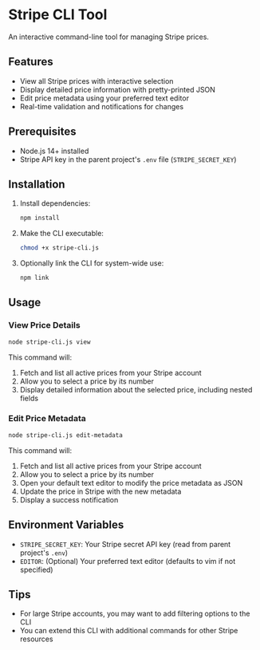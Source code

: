 # Stripe CLI Tool

An interactive command-line tool for managing Stripe prices.

## Features

- View all Stripe prices with interactive selection
- Display detailed price information with pretty-printed JSON
- Edit price metadata using your preferred text editor
- Real-time validation and notifications for changes

## Prerequisites

- Node.js 14+ installed
- Stripe API key in the parent project's `.env` file (`STRIPE_SECRET_KEY`)

## Installation

1. Install dependencies:
   ```bash
   npm install
   ```

2. Make the CLI executable:
   ```bash
   chmod +x stripe-cli.js
   ```

3. Optionally link the CLI for system-wide use:
   ```bash
   npm link
   ```

## Usage

### View Price Details

```bash
node stripe-cli.js view
```
This command will:
1. Fetch and list all active prices from your Stripe account
2. Allow you to select a price by its number
3. Display detailed information about the selected price, including nested fields

### Edit Price Metadata

```bash
node stripe-cli.js edit-metadata
```
This command will:
1. Fetch and list all active prices from your Stripe account
2. Allow you to select a price by its number
3. Open your default text editor to modify the price metadata as JSON
4. Update the price in Stripe with the new metadata
5. Display a success notification

## Environment Variables

- `STRIPE_SECRET_KEY`: Your Stripe secret API key (read from parent project's `.env`)
- `EDITOR`: (Optional) Your preferred text editor (defaults to vim if not specified)

## Tips

- For large Stripe accounts, you may want to add filtering options to the CLI
- You can extend this CLI with additional commands for other Stripe resources
